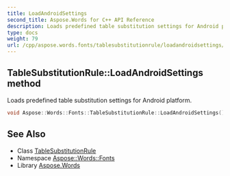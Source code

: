 ```yaml
---
title: LoadAndroidSettings
second_title: Aspose.Words for C++ API Reference
description: Loads predefined table substitution settings for Android platform.
type: docs
weight: 79
url: /cpp/aspose.words.fonts/tablesubstitutionrule/loadandroidsettings/
---
```

## TableSubstitutionRule::LoadAndroidSettings method


Loads predefined table substitution settings for Android platform.

```cpp
void Aspose::Words::Fonts::TableSubstitutionRule::LoadAndroidSettings()
```

## See Also

* Class [TableSubstitutionRule](../)
* Namespace [Aspose::Words::Fonts](../../)
* Library [Aspose.Words](../../../)
